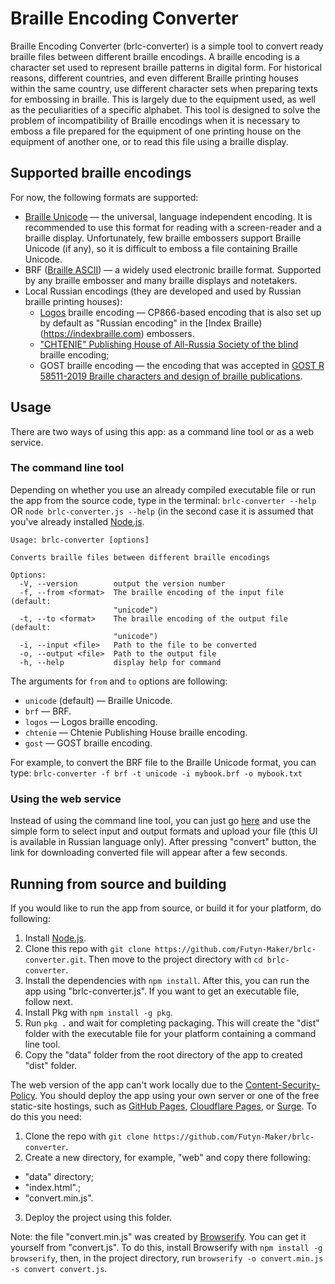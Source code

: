 # Braille Encoding Converter

Braille Encoding Converter (brlc-converter) is a simple tool to convert ready braille files between different braille encodings. A braille encoding is a character set used to represent braille patterns in digital form. For historical reasons, different countries, and even different Braille printing houses within the same country, use different character sets when preparing texts for embossing in braille. This is largely due to the equipment used, as well as the peculiarities of a specific alphabet. This tool is designed to solve the problem of incompatibility of Braille encodings when it is necessary to emboss a file prepared for the equipment of one printing house on the equipment of another one, or to read this file using a braille display.

## Supported braille encodings

For now, the following formats are supported:

* [Braille Unicode](https://en.wikipedia.org/wiki/Braille_Patterns) — the universal, language independent encoding. It is recommended to use this format for reading with a screen-reader and a braille display. Unfortunately, few braille embossers support Braille Unicode (if any), so it is difficult to emboss a file containing Braille Unicode.
* BRF ([Braille ASCII](https://en.wikipedia.org/wiki/Braille_ASCII)) — a widely used electronic braille format. Supported by any braille embosser and many braille displays and notetakers.
* Local Russian encodings (they are developed and used by Russian braille printing houses):
  * [Logos](https://logosvos.ru) braille encoding — CP866-based encoding that is also set up by default as "Russian encoding" in the [Index Braille)(https://indexbraille.com) embossers.
  * ["CHTENIE" Publishing House of All-Russia Society of the blind](https://chtenie.spb.ru) braille encoding;
  * GOST braille encoding — the encoding that was accepted in [GOST R 58511-2019 Braille characters and design of braille publications](https://allgosts.ru/11/180/gost_r_58511-2019#:~:text=%D0%93%D0%9E%D0%A1%D0%A2%20%D0%A0%2058511%2D2019%20%D0%A1%D0%B8%D0%BC%D0%B2%D0%BE%D0%BB%D1%8B%20%D0%91%D1%80%D0%B0%D0%B9%D0%BB%D1%8F%20%D0%B8%20%D0%BE%D1%84%D0%BE%D1%80%D0%BC%D0%BB%D0%B5%D0%BD%D0%B8%D0%B5%20%D0%B1%D1%80%D0%B0%D0%B9%D0%BB%D0%B5%D0%B2%D1%81%D0%BA%D0%B8%D1%85%20%D0%B8%D0%B7%D0%B4%D0%B0%D0%BD%D0%B8%D0%B9,-%D0%9E%D0%B1%D0%BE%D0%B7%D0%BD%D0%B0%D1%87%D0%B5%D0%BD%D0%B8%D0%B5%3A).

## Usage

There are two ways of using this app: as a command line  tool or as a web service.

### The command line tool

Depending on whether you use an already compiled executable file or run the app from the source code, type in the terminal:
`brlc-converter --help`
OR
`node brlc-converter.js --help`
(in the second case it is assumed that you've already installed [Node.js](https://nodejs.org).

```
Usage: brlc-converter [options]

Converts braille files between different braille encodings

Options:
  -V, --version        output the version number
  -f, --from <format>  The braille encoding of the input file (default:
                       "unicode")
  -t, --to <format>    The braille encoding of the output file (default:
                       "unicode")
  -i, --input <file>   Path to the file to be converted
  -o, --output <file>  Path to the output file
  -h, --help           display help for command
```

The arguments for `from` and `to` options are following:

* `unicode` (default) — Braille Unicode.
* `brf` — BRF.
* `logos` — Logos braille encoding.
* `chtenie` — Chtenie Publishing House braille encoding.
* `gost` — GOST braille encoding.

For example, to convert the BRF file to the Braille Unicode format, you can type:
`brlc-converter -f brf -t unicode -i mybook.brf -o mybook.txt`

### Using the web service

Instead of using the command line tool, you can just go [here](https://brlc-converter.pages.dev) and use the simple form to select  input and output formats and upload your file (this UI is available in Russian language only). After pressing "convert" button, the link for downloading converted file will appear after a few seconds.

## Running from source and building

If you would like to run the app from source, or build it for your platform, do following:

1. Install [Node.js](https://nodejs.org).
2. Clone this repo with `git clone https://github.com/Futyn-Maker/brlc-converter.git`. Then move to the project directory with `cd brlc-converter`.
3. Install the dependencies with `npm install`. After this, you can run the app using "brlc-converter.js". If you want to get an executable file, follow next.
4. Install Pkg with `npm install -g pkg`.
5. Run `pkg .` and wait for completing packaging. This will create the "dist" folder with  the executable file for your platform containing a command line tool.
6. Copy the "data" folder from the root directory of the app to created "dist" folder.

The web version of the app can't work locally due to the [Content-Security-Policy](https://developer.mozilla.org/en-US/docs/Web/HTTP/Headers/Content-Security-Policy). You should deploy the app using your own server or one of the free static-site hostings, such as [GitHub Pages](https://github.io), [Cloudflare Pages](https://pages.dev), or [Surge](https://surge.sh). To do this you need:

1. Clone the repo with `git clone https://github.com/Futyn-Maker/brlc-converter`.
2. Create a new directory, for example, "web" and copy there following:
  * "data" directory;
  * "index.html".;
  * "convert.min.js".
3. Deploy the project using this folder.

Note: the file "convert.min.js" was created by [Browserify](https://browserify.org). You can get it yourself from "convert.js". To do this, install Browserify with `npm install -g browserify`, then, in the project directory, run `browserify -o convert.min.js -s convert convert.js`.
